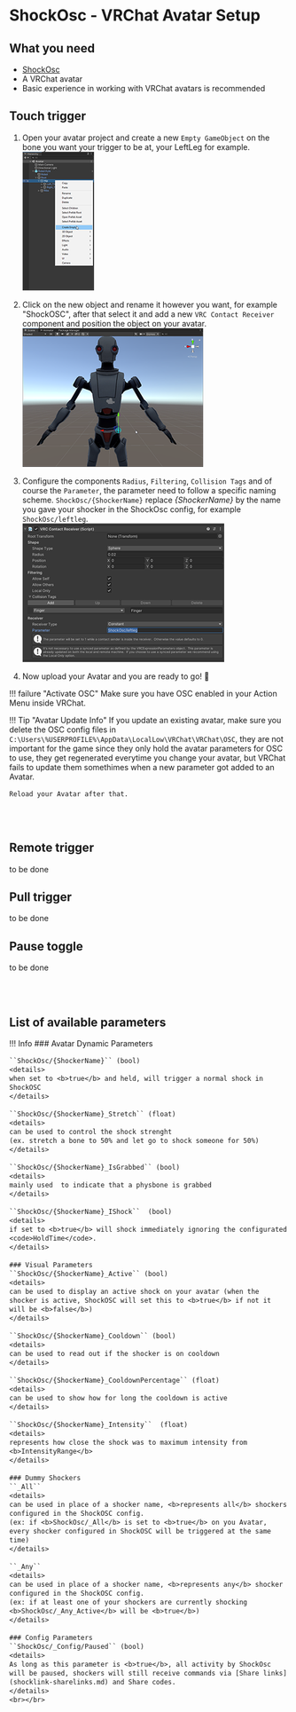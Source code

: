 # ShockOsc - VRChat Avatar Setup 
  
## What you need
- [ShockOsc](shockosc-basic.md)
- A VRChat avatar
- Basic experience in working with VRChat avatars is recommended

## Touch trigger
1. Open your avatar project and create a new ``Empty GameObject`` on the bone you want your trigger to be at, your LeftLeg for example.  
![Image "Image"](../static/guides/shockosc/create_trigger.png)  

2. Click on the new object and rename it however you want, for example "ShockOSC", after that select it and add a new ``VRC Contact Receiver`` component and position the object on your avatar.  
![Image "Image"](../static/guides/shockosc/example_position.png)  

3. Configure the components ``Radius``, ``Filtering``, ``Collision Tags`` and of course the ``Parameter``, the parameter need to follow a specific naming scheme. ``ShockOsc/{ShockerName}`` replace *{ShockerName}* by the name you gave your shocker in the ShockOsc config, for example ``ShockOsc/leftleg``.  
![Image "Image"](../static/guides/shockosc/example_settings3.png)  
4. Now upload your Avatar and you are ready to go! 🎉  

!!! failure "Activate OSC"
    Make sure you have OSC enabled in your Action Menu inside VRChat.  
  
!!! Tip "Avatar Update Info"
    If you update an existing avatar, make sure you delete the OSC config files in ``C:\Users\%USERPROFILE%\AppData\LocalLow\VRChat\VRChat\OSC``, they are not important for the game since they only hold the avatar parameters for OSC to use, they get regenerated everytime you change your avatar, but VRChat fails to update them somethimes when a new parameter got added to an Avatar. 
  
    Reload your Avatar after that.
<br></br>
## Remote trigger
to be done
## Pull trigger
to be done
## Pause toggle
to be done  

<br></br>
<!-- 
!!! Info "Avatar Update Info"
    If you update an existing avatar, make sure you delete the OSC config files in ``C:\Users\%USERPROFILE%\AppData\LocalLow\VRChat\VRChat\OSC``, they are not important for the game since they only hold the avatar parameters for OSC to use, they get regenerated everytime you change your avatar, but VRChat fails to update them somethimes when a new parameter got added to an Avatar. 
-->
## List of available parameters

!!! Info
    ### Avatar Dynamic Parameters  

    ``ShockOsc/{ShockerName}`` (bool)  
    <details>
    when set to <b>true</b> and held, will trigger a normal shock in ShockOSC
    </details>  
    
    ``ShockOsc/{ShockerName}_Stretch`` (float)  
    <details>
    can be used to control the shock strenght  
    (ex. stretch a bone to 50% and let go to shock someone for 50%)
    </details>  

    ``ShockOsc/{ShockerName}_IsGrabbed`` (bool)   
    <details>
    mainly used  to indicate that a physbone is grabbed
    </details>
    
    ``ShockOsc/{ShockerName}_IShock``  (bool) 
    <details>
    if set to <b>true</b> will shock immediately ignoring the configurated <code>HoldTime</code>.  
    </details>

    ### Visual Parameters
    ``ShockOsc/{ShockerName}_Active`` (bool)
    <details>
    can be used to display an active shock on your avatar (when the shocker is active, ShockOSC will set this to <b>true</b> if not it will be <b>false</b>)
    </details>  

    ``ShockOsc/{ShockerName}_Cooldown`` (bool)
    <details>
    can be used to read out if the shocker is on cooldown  
    </details>  

    ``ShockOsc/{ShockerName}_CooldownPercentage`` (float)
    <details>
    can be used to show how for long the cooldown is active
    </details>
        
    ``ShockOsc/{ShockerName}_Intensity``  (float)
    <details>
    represents how close the shock was to maximum intensity from <b>IntensityRange</b>
    </details>

    ### Dummy Shockers  
    ``_All``
    <details>
    can be used in place of a shocker name, <b>represents all</b> shockers configured in the ShockOSC config.  
    (ex: if <b>ShockOsc/_All</b> is set to <b>true</b> on you Avatar, every shocker configured in ShockOSC will be triggered at the same time)
    </details>
    
    ``_Any``
    <details>
    can be used in place of a shocker name, <b>represents any</b> shocker configured in the ShockOSC config.  
    (ex: if at least one of your shockers are currently shocking <b>ShockOsc/_Any_Active</b> will be <b>true</b>)
    </details>  

    ### Config Parameters  
    ``ShockOsc/_Config/Paused`` (bool)
    <details>
    As long as this parameter is <b>true</b>, all activity by ShockOsc will be paused, shockers will still receive commands via [Share links](shocklink-sharelinks.md) and Share codes.
    </details>
    <br></br>
